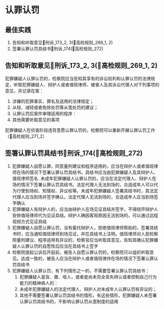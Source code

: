 
# 认罪认罚
## 最佳实践
1. 告知和听取意见🚪刑诉_173_2, 3(🚪高检规则_269_1, 2)
2. 签署认罪认罚具结书🚪刑诉_174(🚪高检规则_272)



## 告知和听取意见🚪刑诉_173_2, 3(🚪高检规则_269_1, 2)
   
犯罪嫌疑人认罪认罚的，检察院应当告知其享有的诉讼权利和认罪认罚的法律规定，听取犯罪嫌疑人、辩护人或者值班律师、被害人及其诉讼代理人对下列事项的意见，并记录在案：

1. 涉嫌的犯罪事实、罪名及适用的法律规定；
2. 从轻、减轻或者免除处罚等从宽处罚的建议；
3. 认罪认罚后案件审理适用的程序：
4. 其他需要听取意见的事项

犯罪嫌疑人在侦查阶段违背意愿认罪认罚的，检察院可以重新开展认罪认罚工作（🚪高检规则_271_2）

## 签署认罪认罚具结书🚪刑诉_174(🚪高检规则_272)
1. 犯罪嫌疑人自愿认罪，同意量刑建议和程序适用的，应当在辩护人或者值班律师在场的情况下签署认罪认罚具结书。具结书应当由犯罪嫌疑人及其辩护人、值班律师签名. 未成年犯罪嫌疑人认罪认罚的，应当在法定代理人、辩护人在场的情况下签署认罪认罚具结书。法定代理人无法到场的，合适成年人可以代为行使到场权、知情权、异议权等。未成年犯罪嫌疑人签署具结书时，其法定代理人应当到场并签字确认。法定代理人无法到场的，合适成年人应当到场签字确认
2. 犯罪嫌疑人有辩护人的，应当由辩护人在场见证具结并签字，不得绕开辩护人安排值班律师代为见证具结。辩护人确因客观原因无法到场的，可以通过远程视频方式见证具结
3. 犯罪嫌疑人自愿认罪认罚，没有委托辩护人，拒绝值班律师帮助的，签署具结书时，应当通知值班律师到场见证，并在具结书上注明。值班律师对人民检察院量刑建议、程序适用有异议的，检察官应当听取其意见，告知其确认犯罪嫌疑人认罪认罚的自愿性后应当在具结书上签字
4. 检察院提起公诉后开庭前，被告人自愿认罪认罚的，检察院可以组织听取意见。达成一致的，被告人应当在辩护人或者值班律帅在场的情况下签署认罪认罚具结书
5. 犯罪嫌疑人认罪认罚，有下列情形之一的，不需要签署认罪认罚具结书：
    1. 犯罪嫌疑人是盲、聋、哑人，或者是尚未完全丧失辨认或者控制自己行为能力的精神病人的：
    2. 未成年犯罪嫌疑人的法定代理人、辩护人对未成年人认罪认罚有异议的；
    3. 其他不需要签署认罪认罚具结书的情形。有这些情形，犯罪嫌疑人未签署认罪认罚具结书的，不影响认罪认罚从宽制度的适用



